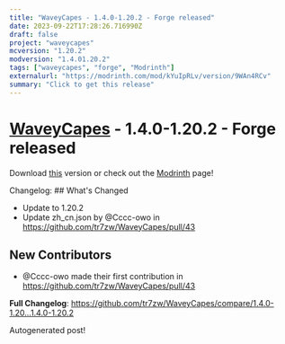 ```yaml
---
title: "WaveyCapes - 1.4.0-1.20.2 - Forge released"
date: 2023-09-22T17:28:26.716990Z
draft: false
project: "waveycapes"
mcversion: "1.20.2"
modversion: "1.4.01.20.2"
tags: ["waveycapes", "forge", "Modrinth"]
externalurl: "https://modrinth.com/mod/kYuIpRLv/version/9WAn4RCv"
summary: "Click to get this release"
---
```

# [WaveyCapes](/project/waveycapes) - 1.4.0-1.20.2 - Forge released
Download [this](https://modrinth.com/mod/kYuIpRLv/version/9WAn4RCv) version or check out the [Modrinth](https://modrinth.com/mod/kYuIpRLv) page!

Changelog: ## What's Changed
* Update to 1.20.2
* Update zh_cn.json by @Cccc-owo in https://github.com/tr7zw/WaveyCapes/pull/43

## New Contributors
* @Cccc-owo made their first contribution in https://github.com/tr7zw/WaveyCapes/pull/43

**Full Changelog**: https://github.com/tr7zw/WaveyCapes/compare/1.4.0-1.20...1.4.0-1.20.2

Autogenerated post!

